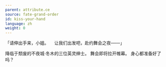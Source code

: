 ```yaml
---
parent: attribute.ce
source: fate-grand-order
id: kiss-your-hand
language: zh
weight: 0
---
```


「请伸出手来，小姐。
　让我们出发吧，赴约舞会之夜───」

降临于颓废的不夜城·冬木的三位英灵绅士。
舞会即将拉开帷幕。
身心都准备好了吗？

